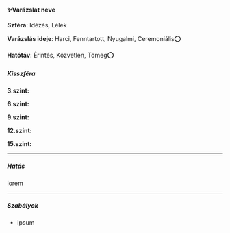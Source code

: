 #### ✨Varázslat neve

**Szféra**: Idézés, Lélek

**Varázslás ideje**: Harci, Fenntartott, Nyugalmi, Ceremoniális⭕

**Hatótáv**: Érintés, Közvetlen, Tömeg⭕

##### Kisszféra

**3.szint:** 

**6.szint:** 

**9.szint:** 

**12.szint:** 

**15.szint:** 


---
##### Hatás

lorem

---
##### Szabályok

- ipsum

